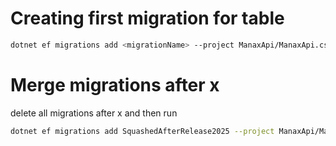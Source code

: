 # Creating first migration for table

```bash
dotnet ef migrations add <migrationName> --project ManaxApi/ManaxApi.csproj --context <ContextName>
```

# Merge migrations after x

delete all migrations after x and then run

```bash
dotnet ef migrations add SquashedAfterRelease2025 --project ManaxApi/ManaxApi.csproj
```